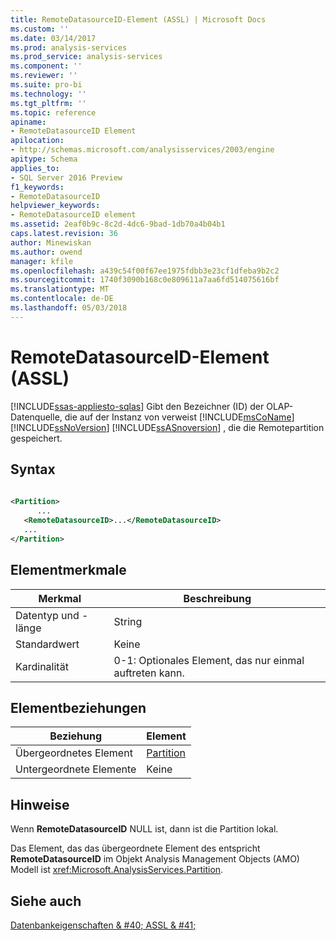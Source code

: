 ```yaml
---
title: RemoteDatasourceID-Element (ASSL) | Microsoft Docs
ms.custom: ''
ms.date: 03/14/2017
ms.prod: analysis-services
ms.prod_service: analysis-services
ms.component: ''
ms.reviewer: ''
ms.suite: pro-bi
ms.technology: ''
ms.tgt_pltfrm: ''
ms.topic: reference
apiname:
- RemoteDatasourceID Element
apilocation:
- http://schemas.microsoft.com/analysisservices/2003/engine
apitype: Schema
applies_to:
- SQL Server 2016 Preview
f1_keywords:
- RemoteDatasourceID
helpviewer_keywords:
- RemoteDatasourceID element
ms.assetid: 2eaf0b9c-8c2d-4dc6-9bad-1db70a4b04b1
caps.latest.revision: 36
author: Minewiskan
ms.author: owend
manager: kfile
ms.openlocfilehash: a439c54f00f67ee1975fdbb3e23cf1dfeba9b2c2
ms.sourcegitcommit: 1740f3090b168c0e809611a7aa6fd514075616bf
ms.translationtype: MT
ms.contentlocale: de-DE
ms.lasthandoff: 05/03/2018
---
```

# <a name="remotedatasourceid-element-assl"></a>RemoteDatasourceID-Element (ASSL)
[!INCLUDE[ssas-appliesto-sqlas](../../../includes/ssas-appliesto-sqlas.md)]
  Gibt den Bezeichner (ID) der OLAP-Datenquelle, die auf der Instanz von verweist [!INCLUDE[msCoName](../../../includes/msconame-md.md)] [!INCLUDE[ssNoVersion](../../../includes/ssnoversion-md.md)] [!INCLUDE[ssASnoversion](../../../includes/ssasnoversion-md.md)] , die die Remotepartition gespeichert.  
  
## <a name="syntax"></a>Syntax  
  
```xml  
  
<Partition>  
      ...  
   <RemoteDatasourceID>...</RemoteDatasourceID>  
   ...  
</Partition>  
```  
  
## <a name="element-characteristics"></a>Elementmerkmale  
  
|Merkmal|Beschreibung|  
|--------------------|-----------------|  
|Datentyp und -länge|String|  
|Standardwert|Keine|  
|Kardinalität|0-1: Optionales Element, das nur einmal auftreten kann.|  
  
## <a name="element-relationships"></a>Elementbeziehungen  
  
|Beziehung|Element|  
|------------------|-------------|  
|Übergeordnetes Element|[Partition](../../../analysis-services/scripting/objects/partition-element-assl.md)|  
|Untergeordnete Elemente|Keine|  
  
## <a name="remarks"></a>Hinweise  
 Wenn **RemoteDatasourceID** NULL ist, dann ist die Partition lokal.  
  
 Das Element, das das übergeordnete Element des entspricht **RemoteDatasourceID** im Objekt Analysis Management Objects (AMO) Modell ist <xref:Microsoft.AnalysisServices.Partition>.  
  
## <a name="see-also"></a>Siehe auch  
 [Datenbankeigenschaften & #40; ASSL & #41;](../../../analysis-services/scripting/properties/properties-assl.md)  
  
  
